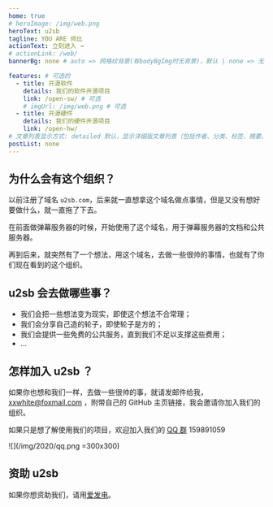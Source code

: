 ```yaml
---
home: true
# heroImage: /img/web.png
heroText: u2sb
tagline: YOU ARE 帅比
actionText: 立刻进入 →
# actionLink: /web/
bannerBg: none # auto => 网格纹背景(有bodyBgImg时无背景)，默认 | none => 无 | '大图地址' | background: 自定义背景样式       提示：如发现文本颜色不适应你的背景时可以到palette.styl修改$bannerTextColor变量

features: # 可选的
  - title: 开源软件
    details: 我们的软件开源项目
    link: /open-sw/ # 可选
    # imgUrl: /img/web.png # 可选
  - title: 开源硬件
    details: 我们的硬件开源项目
    link: /open-hw/
# 文章列表显示方式: detailed 默认，显示详细版文章列表（包括作者、分类、标签、摘要、分页等）| simple => 显示简约版文章列表（仅标题和日期）| none 不显示文章列表
postList: none
---
```


## 为什么会有这个组织？

以前注册了域名 `u2sb.com`，后来就一直想拿这个域名做点事情，但是又没有想好要做什么，就一直拖了下去。

在前面做弹幕服务器的时候，开始使用了这个域名，用于弹幕服务器的文档和公共服务器。

再到后来，就突然有了一个想法，用这个域名，去做一些很帅的事情，也就有了你们现在看到的这个组织。

## u2sb 会去做哪些事？

- 我们会把一些想法变为现实，即使这个想法不合常理；
- 我们会分享自己造的轮子，即使轮子是方的；
- 我们会提供一些免费的公共服务，直到我们不足以支撑这些费用；
- ...

## 怎样加入 u2sb ？

如果你也想和我们一样，去做一些很帅的事，就请发邮件给我，[xxwhite@foxmail.com](mailto:xxwhite@foxmail.com) ，附带自己的 GitHub 主页链接，我会邀请你加入我们的组织。

如果只是想了解使用我们的项目，欢迎加入我们的 [QQ 群](https://shang.qq.com/wpa/qunwpa?idkey=f2a6dba8d97899969101dd29210d972f04febd0ff8cf08ed50dd27790f23c9a9) 159891059

![](/img/2020/qq.png =300x300)

## 资助 u2sb

如果你想资助我们，请用[爱发电](https://afdian.net/@monologuechi)。
